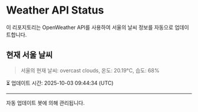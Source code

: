 
# Weather API Status

이 리포지토리는 OpenWeather API를 사용하여 서울의 날씨 정보를 자동으로 업데이트합니다.

## 현재 서울 날씨
> 서울의 현재 날씨: overcast clouds, 온도: 20.19°C, 습도: 68%

⏳ 업데이트 시간: 2025-10-03 09:44:34 (UTC)

---
자동 업데이트 봇에 의해 관리됩니다.
